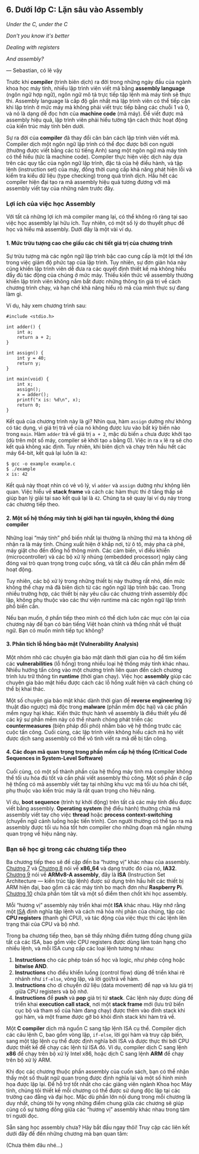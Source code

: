 ## 6. Dưới lớp C: Lặn sâu vào Assembly

*Under the C, under the C*  

*Don't you know it's better*  

*Dealing with registers*  

*And assembly?*  

— Sebastian, có lẽ vậy  

Trước khi **compiler** (trình biên dịch) ra đời trong những ngày đầu của ngành khoa học máy tính, nhiều lập trình viên viết mã bằng **assembly language** (ngôn ngữ hợp ngữ), ngôn ngữ mô tả trực tiếp tập lệnh mà máy tính sẽ thực thi. Assembly language là cấp độ gần nhất mà lập trình viên có thể tiếp cận khi lập trình ở mức máy mà không phải viết trực tiếp bằng các chuỗi 1 và 0, và nó là dạng dễ đọc hơn của **machine code** (mã máy). Để viết được mã assembly hiệu quả, lập trình viên phải hiểu tường tận cách thức hoạt động của kiến trúc máy tính bên dưới.  

Sự ra đời của **compiler** đã thay đổi căn bản cách lập trình viên viết mã. Compiler dịch một ngôn ngữ lập trình có thể đọc được bởi con người (thường được viết bằng các từ tiếng Anh) sang một ngôn ngữ mà máy tính có thể hiểu (tức là machine code). Compiler thực hiện việc dịch này dựa trên các quy tắc của ngôn ngữ lập trình, đặc tả của hệ điều hành, và tập lệnh (instruction set) của máy, đồng thời cung cấp khả năng phát hiện lỗi và kiểm tra kiểu dữ liệu (type checking) trong quá trình dịch. Hầu hết các compiler hiện đại tạo ra mã assembly hiệu quả tương đương với mã assembly viết tay của những năm trước đây.  

### Lợi ích của việc học Assembly

Với tất cả những lợi ích mà compiler mang lại, có thể không rõ ràng tại sao việc học assembly lại hữu ích. Tuy nhiên, có một số lý do thuyết phục để học và hiểu mã assembly. Dưới đây là một vài ví dụ.  

#### 1. Mức trừu tượng cao che giấu các chi tiết giá trị của chương trình

Sự trừu tượng mà các ngôn ngữ lập trình bậc cao cung cấp là một lợi thế lớn trong việc giảm độ phức tạp của lập trình. Tuy nhiên, sự đơn giản hóa này cũng khiến lập trình viên dễ đưa ra các quyết định thiết kế mà không hiểu đầy đủ tác động của chúng ở mức máy. Thiếu kiến thức về assembly thường khiến lập trình viên không nắm bắt được những thông tin giá trị về cách chương trình chạy, và hạn chế khả năng hiểu rõ mã của mình thực sự đang làm gì.  

Ví dụ, hãy xem chương trình sau:  

```
#include <stdio.h>

int adder() {
    int a;
    return a + 2;
}

int assign() {
    int y = 40;
    return y;
}

int main(void) {
    int x;
    assign();
    x = adder();
    printf("x is: %d\n", x);
    return 0;
}
```

Kết quả của chương trình này là gì? Nhìn qua, hàm `assign` dường như không có tác dụng, vì giá trị trả về của nó không được lưu vào bất kỳ biến nào trong `main`. Hàm `adder` trả về giá trị `a + 2`, mặc dù biến `a` chưa được khởi tạo (dù trên một số máy, compiler sẽ khởi tạo `a` bằng 0). Việc in ra `x` lẽ ra sẽ cho kết quả không xác định. Tuy nhiên, khi biên dịch và chạy trên hầu hết các máy 64-bit, kết quả lại luôn là `42`:  

```
$ gcc -o example example.c
$ ./example
x is: 42
```

Kết quả này thoạt nhìn có vẻ vô lý, vì `adder` và `assign` dường như không liên quan. Việc hiểu về **stack frame** và cách các hàm thực thi ở tầng thấp sẽ giúp bạn lý giải tại sao kết quả lại là `42`. Chúng ta sẽ quay lại ví dụ này trong các chương tiếp theo.  

#### 2. Một số hệ thống máy tính bị giới hạn tài nguyên, không thể dùng compiler

Những loại “máy tính” phổ biến nhất lại thường là những thứ mà ta không dễ nhận ra là máy tính. Chúng xuất hiện ở khắp nơi, từ ô tô, máy pha cà phê, máy giặt cho đến đồng hồ thông minh. Các cảm biến, vi điều khiển (microcontroller) và các bộ xử lý nhúng (embedded processor) ngày càng đóng vai trò quan trọng trong cuộc sống, và tất cả đều cần phần mềm để hoạt động.  

Tuy nhiên, các bộ xử lý trong những thiết bị này thường rất nhỏ, đến mức không thể chạy mã đã biên dịch từ các ngôn ngữ lập trình bậc cao. Trong nhiều trường hợp, các thiết bị này yêu cầu các chương trình assembly độc lập, không phụ thuộc vào các thư viện runtime mà các ngôn ngữ lập trình phổ biến cần.  

Nếu bạn muốn, ở phần tiếp theo mình có thể dịch luôn các mục còn lại của chương này để bạn có bản tiếng Việt hoàn chỉnh và thống nhất về thuật ngữ. Bạn có muốn mình tiếp tục không?

#### 3. Phân tích lỗ hổng bảo mật (Vulnerability Analysis)

Một nhóm nhỏ các chuyên gia bảo mật dành thời gian của họ để tìm kiếm các **vulnerabilities** (lỗ hổng) trong nhiều loại hệ thống máy tính khác nhau. Nhiều hướng tấn công vào một chương trình liên quan đến cách chương trình lưu trữ thông tin **runtime** (thời gian chạy). Việc học **assembly** giúp các chuyên gia bảo mật hiểu được cách các lỗ hổng xuất hiện và cách chúng có thể bị khai thác.  

Một số chuyên gia bảo mật khác dành thời gian để **reverse engineering** (kỹ thuật đảo ngược) mã độc trong **malware** (phần mềm độc hại) và các phần mềm nguy hại khác. Kiến thức thực hành về assembly là điều thiết yếu để các kỹ sư phần mềm này có thể nhanh chóng phát triển các **countermeasures** (biện pháp đối phó) nhằm bảo vệ hệ thống trước các cuộc tấn công. Cuối cùng, các lập trình viên không hiểu cách mã họ viết được dịch sang assembly có thể vô tình viết ra mã dễ bị tấn công.  

#### 4. Các đoạn mã quan trọng trong phần mềm cấp hệ thống (Critical Code Sequences in System-Level Software)

Cuối cùng, có một số thành phần của hệ thống máy tính mà compiler không thể tối ưu hóa đủ tốt và cần phải viết assembly thủ công. Một số phần ở cấp hệ thống có mã assembly viết tay tại những khu vực mà tối ưu hóa chi tiết, phụ thuộc vào kiến trúc máy là rất quan trọng cho hiệu năng.  

Ví dụ, **boot sequence** (trình tự khởi động) trên tất cả các máy tính đều được viết bằng assembly. **Operating system** (hệ điều hành) thường chứa mã assembly viết tay cho việc **thread** hoặc **process context-switching** (chuyển ngữ cảnh luồng hoặc tiến trình). Con người thường có thể tạo ra mã assembly được tối ưu hóa tốt hơn compiler cho những đoạn mã ngắn nhưng quan trọng về hiệu năng này.  

### Bạn sẽ học gì trong các chương tiếp theo

Ba chương tiếp theo sẽ đề cập đến ba “hương vị” khác nhau của assembly.  
[Chương 7](../C7-x86_64/index.html#_x64_assembly_chapter) và [Chương 8](../C8-IA32/index.html#_IA32_assembly_chapter) nói về **x86_64** và dạng trước đó của nó, **IA32**.  
[Chương 9](../C9-ARM64/index.html#_a64_assembly_chapter) nói về **ARMv8-A assembly**, đây là **ISA** (Instruction Set Architecture — kiến trúc tập lệnh) được sử dụng trên hầu hết các thiết bị ARM hiện đại, bao gồm cả các máy tính bo mạch đơn như **Raspberry Pi**.  
[Chương 10](../C10-asm_takeaways/index.html#_assembly_summary) chứa phần tóm tắt và một số điểm then chốt khi học assembly.  

Mỗi “hương vị” assembly này triển khai một **ISA** khác nhau. Hãy nhớ rằng một [ISA](../C5-Arch/index.html#_what_von_neumann_knew_computer_architecture) định nghĩa tập lệnh và cách mã hóa nhị phân của chúng, tập các **CPU registers** (thanh ghi CPU), và tác động của việc thực thi các lệnh lên trạng thái của CPU và bộ nhớ.  

Trong ba chương tiếp theo, bạn sẽ thấy những điểm tương đồng chung giữa tất cả các ISA, bao gồm việc CPU registers được dùng làm toán hạng cho nhiều lệnh, và mỗi ISA cung cấp các loại lệnh tương tự nhau:  

1. **Instructions** cho các phép toán số học và logic, như phép cộng hoặc **bitwise AND**.  
2. **Instructions** cho điều khiển luồng (control flow) dùng để triển khai rẽ nhánh như `if-else`, vòng lặp, và lời gọi/trả về hàm.  
3. **Instructions** cho di chuyển dữ liệu (data movement) để nạp và lưu giá trị giữa CPU registers và bộ nhớ.  
4. **Instructions** để **push** và **pop** giá trị từ **stack**. Các lệnh này được dùng để triển khai **execution call stack**, nơi một **stack frame** mới (lưu trữ biến cục bộ và tham số của hàm đang chạy) được thêm vào đỉnh stack khi gọi hàm, và một frame được gỡ bỏ khỏi đỉnh stack khi hàm trả về.  

Một **C compiler** dịch mã nguồn C sang tập lệnh ISA cụ thể. Compiler dịch các câu lệnh C, bao gồm vòng lặp, `if-else`, lời gọi hàm và truy cập biến, sang một tập lệnh cụ thể được định nghĩa bởi ISA và được thực thi bởi CPU được thiết kế để chạy các lệnh từ ISA đó. Ví dụ, compiler dịch C sang lệnh **x86** để chạy trên bộ xử lý Intel x86, hoặc dịch C sang lệnh **ARM** để chạy trên bộ xử lý ARM.  

Khi đọc các chương thuộc phần assembly của cuốn sách, bạn có thể nhận thấy một số thuật ngữ quan trọng được định nghĩa lại và một số hình minh họa được lặp lại. Để hỗ trợ tốt nhất cho các giảng viên ngành Khoa học Máy tính, chúng tôi thiết kế mỗi chương có thể được sử dụng độc lập tại các trường cao đẳng và đại học. Mặc dù phần lớn nội dung trong mỗi chương là duy nhất, chúng tôi hy vọng những điểm chung giữa các chương sẽ giúp củng cố sự tương đồng giữa các “hương vị” assembly khác nhau trong tâm trí người đọc.  

Sẵn sàng học assembly chưa? Hãy bắt đầu ngay thôi! Truy cập các liên kết dưới đây để đến những chương mà bạn quan tâm:

(Chưa thêm đâu nhé...)